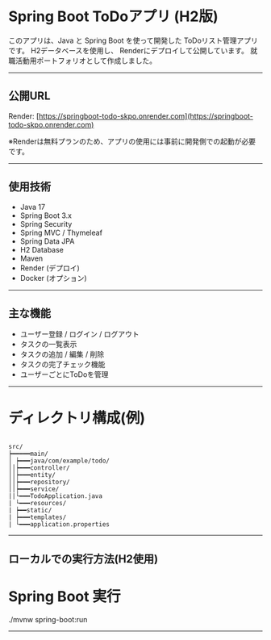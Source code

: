 # Spring Boot ToDoアプリ (H2版)

このアプリは、Java と Spring Boot を使って開発した ToDoリスト管理アプリです。
H2データベースを使用し、 Renderにデプロイして公開しています。
就職活動用ポートフォリオとして作成しました。

---

## 公開URL

Render: [https://springboot-todo-skpo.onrender.com](https://springboot-todo-skpo.onrender.com)

※Renderは無料プランのため、アプリの使用には事前に開発側での起動が必要です。

---

## 使用技術

- Java 17
- Spring Boot 3.x
- Spring Security
- Spring MVC / Thymeleaf
- Spring Data JPA
- H2 Database
- Maven
- Render (デプロイ)
- Docker (オプション)

---

## 主な機能

- ユーザー登録 / ログイン / ログアウト
- タスクの一覧表示
- タスクの追加 / 編集 / 削除
- タスクの完了チェック機能
- ユーザーごとにToDoを管理

---

# ディレクトリ構成(例)

```

src/
┝━━━━━main/
│ ┝━━━java/com/example/todo/
││┝━━━controller/
││┝━━━entity/
││┝━━━repository/
││┝━━━service/
||└━━━TodoApplication.java
| └━━━resources/
| ┝━━static/
| ┝━━━templates/
| └━━━application.properties

```

---

## ローカルでの実行方法(H2使用)

# Spring Boot 実行

./mvnw spring-boot:run

---